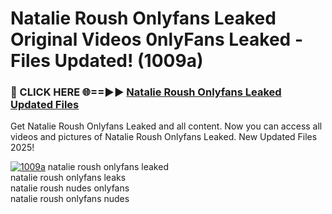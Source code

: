 # Natalie Roush Onlyfans Leaked Original Videos 0nlyFans Leaked - Files Updated! (1009a)

<h3>🔴 CLICK HERE 🌐==►► <a href="https://tinyurl.com/3hn5wdd3" rel="nofollow">Natalie Roush Onlyfans Leaked Updated Files</a></h3>

Get Natalie Roush Onlyfans Leaked and all content. Now you can access all videos and pictures of Natalie Roush Onlyfans Leaked. New Updated Files 2025!

[![1009a](https://i.imgur.com/4HnBqBT.gif)](https://tinyurl.com/3hn5wdd3)
natalie roush onlyfans leaked<br>
natalie roush onlyfans leaks<br>
natalie roush nudes onlyfans<br>
natalie roush onlyfans nudes